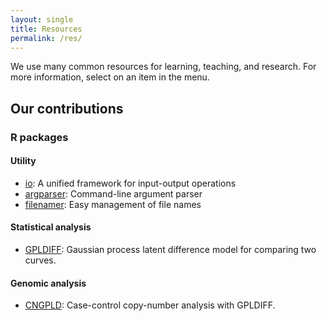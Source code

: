 ```yaml
---
layout: single
title: Resources
permalink: /res/
---
```


We use many common resources for learning, teaching, and research.
For more information, select on an item in the menu.

## Our contributions

### R packages

#### Utility

- [io](https://cran.r-project.org/web/packages/io/):
  A unified framework for input-output operations
- [argparser](https://cran.r-project.org/web/packages/argparser):
  Command-line argument parser
- [filenamer](https://cran.r-project.org/web/packages/filenamer/):
  Easy management of file names

#### Statistical analysis

- [GPLDIFF](https://bitbucket.org/djhshih/gpldiff):
  Gaussian process latent difference model for comparing two curves.

#### Genomic analysis

- [CNGPLD](https://bitbucket.org/djhshih/cngpld):
  Case-control copy-number analysis with GPLDIFF.

